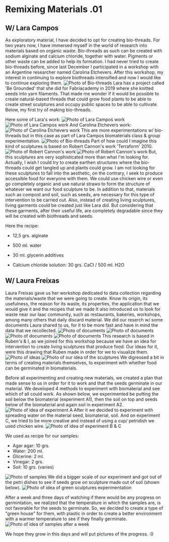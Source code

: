 # Remixing Materials .01
## W/ Lara Campos

As exploratory material, I have decided to opt for creating bio-threads. For two years now, I have immersed myself in the world of research into materials based on organic waste. Bio-threads as such can be created with sodium alginate and calcium chloride, together with water. Pigments or other waste can be added to help its formation. I had never tried to create bio-threads before, since last December I participated in a workshop with an Argentine researcher named Carolina Etchevers. After this workshop, my interest in continuing to explore biothreads intensified and now I would like to continue exploring them.
<img src= "../../images/biothreads copy.jpg" alt="Photo of Bio-threads">
Lara has a project called 'Be Grounded' that she did for Fabriacademy in 2019 where she knitted seeds into yarn filaments. That made me wonder if it would be possible to create natural-based threads that could grow food plants to be able to create street sculptures and occupy public spaces to be able to cultivate. Below, my first try of making bio-threads.

Here some of Lara's work:
<img src= "../../images/Lara Campos.png" alt="Photo of Lara Campos work">
<img src= "../../images/Lara.png" alt="Photo of Lara Campos work">
And Carolina Etchevers work:
<img src= "../../images/Carolina.png" alt="Photo of Carolina Etchevers work">
This are more experimentations w/ bio-threads but in this case as part of Lara Campos biomaterials class & group experimentation.
<img src= "../../images/biohilos4.jpg" alt="Photo of Bio-threads">
Part of how could I imagine this kind of sculptures is based on Robert Cannon's work 'Terraform' 2010. 
<img src= "../../images/RobertCannon.jpg" alt="Photo of Robert Cannon's work">
<img src= "../../images/RobertCannon2.png" alt="Photo of Robert Cannon's work">
But, this sculptures are very sophisticated more than what I'm looking for. Actually, I wish I could try to create earthen structures where the bio-threads could get tangled up and plants could grow. I am not looking for these sculptures to fall into the aesthetic, on the contrary, I seek to produce accessible food for everyone with them.
We could use chicken wire or even go completely organic and use natural straws to form the structure of whatever we want our food sculpture to be. In addition to that, materials such as compost and soil, such as seeds, are necessary for this type of intervention to be carried out.
Also, instead of creating living sculptures, living garments could be created just like Lara did. But considering that these garments, after their useful life, are completely degradable since they will be created with biothreads and seeds.

Here the recipe:

- 12,5 grs. alginate

- 500 ml. water

- 30 ml. glycerin additives

- Calcium chloride solution: 30 grs. CaCl / 500 ml. H2O

## W/ Laura Freixas

Laura Freixas gave us her workshop dedicated to data collection regarding the materials/waste that we were going to create. Know its origin, its usefulness, the reason for its waste, its properties, the application that we would give it and the recipes that we made
It also introduced us to look for waste near our Iaac community, such as restaurants, bakeries, workshops, among many others that daily discard material.
We did our reserch w/ some documents Laura shared to us, for it to be more fast and have in mind the data that we recollected.
<img src= "../../images/Remixing1.jpg" alt="Photo of documents">
<img src= "../../images/Remixin2.jpg" alt="Photo of documents">
<img src= "../../images/Remixin3.jpg" alt="Photo of documents">
<img src= "../../images/Remixing4.jpg" alt="Photo of documents">
This research is based in Ruben's & I, as we joined for this workshop because we have an idea for intervention to create living sculptures that produce food. 
Our ideas for it, were this drawing that Ruben made in order for we to visualize them.
<img src= "../../images/REMix copy.jpg" alt="Photo of ideas">
<img src= "../../images/remiiix.jpg" alt="Photo of our idea of the sculptures">
We digressed a bit in terms of creating materials themselves, to experiment with whether food can be germinated in biomaterials.

Before all experimenting and creating new materials, we created a plan that made sense to us in order for it to work and that the seeds germinate in our material. We developed 4 methods to experiment with biomaterial and see which of all could work.
As shown below, we experimented be putting the soil below the biomaterial (experiment A1), then the soil on top and seeds below of the biomaterial and again soil in experiment A2.
<img src= "../../images/remix6.jpg" alt="Photo of idea of experiment A">
After it we decided to experiment with spreading water on the material seed, biomaterial, soil. And on experiment C, we tried to be more creative and instead of using a cup/ petridish we used chicken wire.
<img src= "../../images/remix.jpg" alt="Photo of idea of experiment B & C">

We used as recipe for our samples:
- Agar agar: 10 grs.
- Water: 200 ml.
- Glicerine: 2 ml.
- Vinegar: 2 grs.
- Soil: 10 grs. (varies)
<img src= "../../images/moldss.jpg" alt="Photo of samples">
We did a bigger scale of our experiment and got out of the petri dishes to see if seeds grow on sculpture made out of soil (shown below). 
<img src= "../../images/sculptures.jpg" alt="Photo of idea of green sculptures experimentation">

After a week and three days of watching if there would be any progress on germintation, we realized that the temperature in which the samples are, is not favorable for the seeds to germinate. So, we decided to create a type of "green house" for them, with plastic in order to create a better environment with a warmer temperature to see if they finally germinate.
<img src= "../../images/weeks.jpg" alt="Photo of idea of samples after a week">

We hope they grow in this days and will put pictures of the progress.
:0



